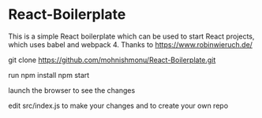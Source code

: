 # React-Boilerplate
This is a simple React boilerplate which can be used to start React projects, which uses babel and webpack 4. Thanks to https://www.robinwieruch.de/

git clone https://github.com/mohnishmonu/React-Boilerplate.git

run npm install
npm start

launch the browser to see the changes

edit src/index.js to make your changes and to create your own repo
